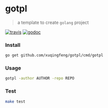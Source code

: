 # gotpl
> a template to create `golang` project

[![travis](https://img.shields.io/travis/xuqingfeng/gotpl/master.svg?style=flat-square)](https://travis-ci.org/xuqingfeng/gotpl)
[![godoc](https://img.shields.io/badge/godoc-reference-blue.svg?style=flat-square)](https://godoc.org/github.com/xuqingfeng/gotpl)

### Install

```bash
go get github.com/xuqingfeng/gotpl/cmd/gotpl
```

### Usage

```bash
gotpl -author AUTHOR -repo REPO
```

### Test

```bash
make test
```